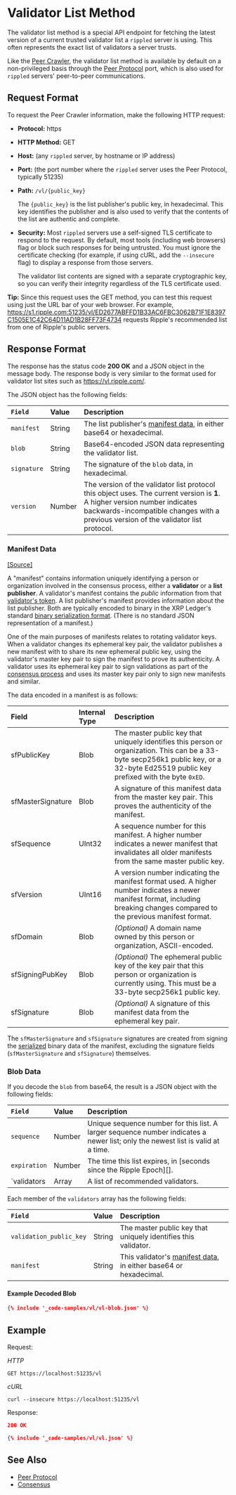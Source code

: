 # Validator List Method

The validator list method is a special API endpoint for fetching the latest version of a current trusted validator list a `rippled` server is using. This often represents the exact list of validators a server trusts.

Like the [Peer Crawler](peer-crawler.html), the validator list method is available by default on a non-privileged basis through the [Peer Protocol](peer-protocol.html) port, which is also used for `rippled` servers' peer-to-peer communications.

## Request Format

To request the Peer Crawler information, make the following HTTP request:

- **Protocol:** https
- **HTTP Method:** GET
- **Host:** (any `rippled` server, by hostname or IP address)
- **Port:** (the port number where the `rippled` server uses the Peer Protocol, typically 51235)
- **Path:** `/vl/{public_key}`

    The `{public_key}` is the list publisher's public key, in hexadecimal. This key identifies the publisher and is also used to verify that the contents of the list are authentic and complete.

- **Security:** Most `rippled` servers use a self-signed TLS certificate to respond to the request. By default, most tools (including web browsers) flag or block such responses for being untrusted. You must ignore the certificate checking (for example, if using cURL, add the `--insecure` flag) to display a response from those servers.

    The validator list contents are signed with a separate cryptographic key, so you can verify their integrity regardless of the TLS certificate used.

**Tip:** Since this request uses the GET method, you can test this request using just the URL bar of your web browser. For example, <https://s1.ripple.com:51235/vl/ED2677ABFFD1B33AC6FBC3062B71F1E8397C1505E1C42C64D11AD1B28FF73F4734> requests Ripple's recommended list from one of Ripple's public servers.

## Response Format

The response has the status code **200 OK** and a JSON object in the message body. The response body is very similar to the format used for validator list sites such as <https://vl.ripple.com/>.

The JSON object has the following fields:

| `Field`          | Value  | Description                                      |
|:-----------------|:-------|:-------------------------------------------------|
| `manifest`       | String | The list publisher's [manifest data](#manifest-data), in either base64 or hexadecimal. |
| `blob`           | String | Base64-encoded JSON data representing the validator list. |
| `signature`      | String | The signature of the `blob` data, in hexadecimal. |
| `version`        | Number | The version of the validator list protocol this object uses. The current version is **1**. A higher version number indicates backwards-incompatible changes with a previous version of the validator list protocol. |
<!--{# This field isn't included in the rippled response, but should be.
| `public_key`     | String | The public key used to verify this validator list data, in hexadecimal. This is a 32-byte Ed25519 public key prefixed with the byte `0xED`. |
#}-->

### Manifest Data
[[Source]](https://github.com/ripple/rippled/blob/97712107b71a8e2089d2e3fcef9ebf5362951110/src/ripple/app/misc/impl/Manifest.cpp#L43-L66 "Source")

A "manifest" contains information uniquely identifying a person or organization involved in the consensus process, either a **validator** or a **list publisher**. A validator's manifest contains the _public_ information from that [validator's token](run-rippled-as-a-validator.html#3-enable-validation-on-your-rippled-server). A list publisher's manifest provides information about the list publisher. Both are typically encoded to binary in the XRP Ledger's standard [binary serialization format](serialization.html). (There is no standard JSON representation of a manifest.)

One of the main purposes of manifests relates to rotating validator keys. When a validator changes its ephemeral key pair, the validator publishes a new manifest with to share its new ephemeral public key, using the validator's master key pair to sign the manifest to prove its authenticity. A validator uses its ephemeral key pair to sign validations as part of the [consensus process](consensus.html) and uses its master key pair only to sign new manifests and similar.

The data encoded in a manifest is as follows:

| Field             | Internal Type | Description                              |
|:------------------|:--------------|:-----------------------------------------|
| sfPublicKey       | Blob          | The master public key that uniquely identifies this person or organization. This can be a 33-byte secp256k1 public key, or a 32-byte Ed25519 public key prefixed with the byte `0xED`. |
| sfMasterSignature | Blob          | A signature of this manifest data from the master key pair. This proves the authenticity of the manifest. |
| sfSequence        | UInt32        | A sequence number for this manifest. A higher number indicates a newer manifest that invalidates all older manifests from the same master public key. |
| sfVersion         | UInt16        | A version number indicating the manifest format used. A higher number indicates a newer manifest format, including breaking changes compared to the previous manifest format. |
| sfDomain          | Blob          | _(Optional)_ A domain name owned by this person or organization, ASCII-encoded. |
| sfSigningPubKey   | Blob          | _(Optional)_ The ephemeral public key of the key pair that this person or organization is currently using. This must be a 33-byte secp256k1 public key. |
| sfSignature       | Blob          | _(Optional)_ A signature of this manifest data from the ephemeral key pair. |

The `sfMasterSignature` and `sfSignature` signatures are created from signing the [serialized](serialization.html) binary data of the manifest, excluding the signature fields (`sfMasterSignature` and `sfSignature`) themselves.


### Blob Data

If you decode the `blob` from base64, the result is a JSON object with the following fields:

| `Field`      | Value  | Description                                          |
|:-------------|:-------|:-----------------------------------------------------|
| `sequence`   | Number | Unique sequence number for this list. A larger sequence number indicates a newer list; only the newest list is valid at a time. |
| `expiration` | Number | The time this list expires, in [seconds since the Ripple Epoch][]. |
| `validators  | Array  | A list of recommended validators.                    |

Each member of the `validators` array has the following fields:

| `Field`                 | Value  | Description                               |
|:------------------------|:-------|:------------------------------------------|
| `validation_public_key` | String | The master public key that uniquely identifies this validator. |
| `manifest`              | String | This validator's [manifest data](#manifest-data), in either base64 or hexadecimal. |


#### Example Decoded Blob

```json
{% include '_code-samples/vl/vl-blob.json' %}
```

## Example

Request:

<!-- MULTICODE_BLOCK_START -->

*HTTP*

```
GET https://localhost:51235/vl
```

*cURL*

```
curl --insecure https://localhost:51235/vl
```

<!-- MULTICODE_BLOCK_END -->

Response:

```json
200 OK

{% include '_code-samples/vl/vl.json' %}
```


## See Also

- [Peer Protocol](peer-protocol.html)
- [Consensus](consensus.html)
